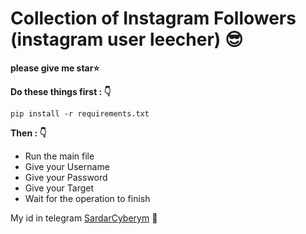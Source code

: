 # Collection of Instagram Followers (instagram user leecher) :sunglasses:
**please give me star:star:**


**Do these things first : :point_down:**

```
pip install -r requirements.txt
```

**Then : :point_down:**

- Run the main file
- Give your Username
- Give your Password
- Give your Target
- Wait for the operation to finish

My id in telegram [SardarCyberym](https://t.me/Jararre) :speech_balloon:
